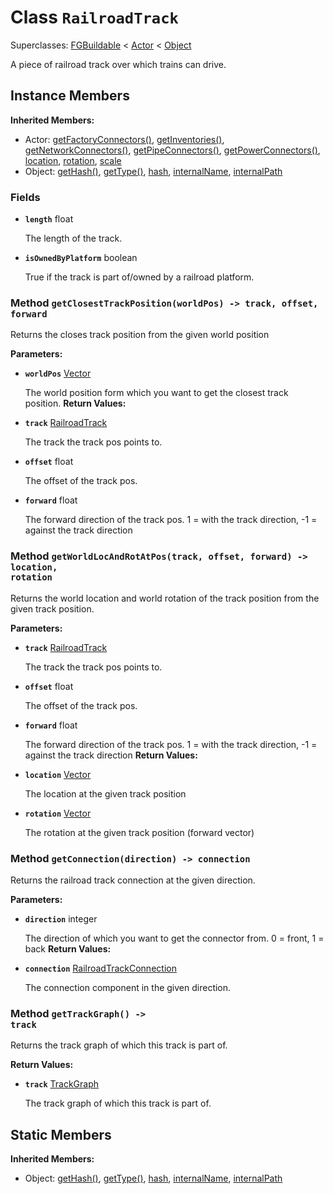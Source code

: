 # Class <code>RailroadTrack</code>

Superclasses: <a href="FGBuildable.md">FGBuildable</a> < <a href="Actor.md">Actor</a> < <a href="Object.md">Object</a>

A piece of railroad track over which trains can drive.
## Instance Members
<b>Inherited Members:</b>
- Actor: <a href="Actor.md#getFactoryConnectors">getFactoryConnectors()</a>, <a href="Actor.md#getInventories">getInventories()</a>, <a href="Actor.md#getNetworkConnectors">getNetworkConnectors()</a>, <a href="Actor.md#getPipeConnectors">getPipeConnectors()</a>, <a href="Actor.md#getPowerConnectors">getPowerConnectors()</a>, <a href="Actor.md#location">location</a>, <a href="Actor.md#rotation">rotation</a>, <a href="Actor.md#scale">scale</a>
- Object: <a href="Object.md#getHash">getHash()</a>, <a href="Object.md#getType">getType()</a>, <a href="Object.md#hash">hash</a>, <a href="Object.md#internalName">internalName</a>, <a href="Object.md#internalPath">internalPath</a>
### Fields
- <code><b>length</b></code> float

  The length of the track.
- <code><b>isOwnedByPlatform</b></code> boolean

  True if the track is part of/owned by a railroad platform.
### Method <code>getClosestTrackPosition(worldPos) -> track, offset, forward</code>
Returns the closes track position from the given world position

<b>Parameters:</b>

- <code><b>worldPos</b></code> <a href="../structs/Vector.md">Vector</a>

  The world position form which you want to get the closest track position.
<b>Return Values:</b>

- <code><b>track</b></code> <a href="RailroadTrack.md">RailroadTrack</a>

  The track the track pos points to.
- <code><b>offset</b></code> float

  The offset of the track pos.
- <code><b>forward</b></code> float

  The forward direction of the track pos. 1 = with the track direction, -1 = against the track direction
### Method <code>getWorldLocAndRotAtPos(track, offset, forward) -> location, rotation</code>
Returns the world location and world rotation of the track position from the given track position.

<b>Parameters:</b>

- <code><b>track</b></code> <a href="RailroadTrack.md">RailroadTrack</a>

  The track the track pos points to.
- <code><b>offset</b></code> float

  The offset of the track pos.
- <code><b>forward</b></code> float

  The forward direction of the track pos. 1 = with the track direction, -1 = against the track direction
<b>Return Values:</b>

- <code><b>location</b></code> <a href="../structs/Vector.md">Vector</a>

  The location at the given track position
- <code><b>rotation</b></code> <a href="../structs/Vector.md">Vector</a>

  The rotation at the given track position (forward vector)
### Method <code>getConnection(direction) -> connection</code>
Returns the railroad track connection at the given direction.

<b>Parameters:</b>

- <code><b>direction</b></code> integer

  The direction of which you want to get the connector from. 0 = front, 1 = back
<b>Return Values:</b>

- <code><b>connection</b></code> <a href="RailroadTrackConnection.md">RailroadTrackConnection</a>

  The connection component in the given direction.
### Method <code>getTrackGraph() -> track</code>
Returns the track graph of which this track is part of.

<b>Return Values:</b>

- <code><b>track</b></code> <a href="../structs/TrackGraph.md">TrackGraph</a>

  The track graph of which this track is part of.
## Static Members
<b>Inherited Members:</b>
- Object: <a href="Object.md#getHash">getHash()</a>, <a href="Object.md#getType">getType()</a>, <a href="Object.md#hash">hash</a>, <a href="Object.md#internalName">internalName</a>, <a href="Object.md#internalPath">internalPath</a>